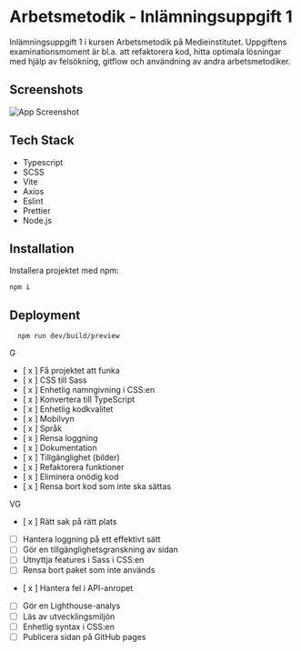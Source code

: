 # Arbetsmetodik - Inlämningsuppgift 1

Inlämningsuppgift 1 i kursen Arbetsmetodik på Medieinstitutet. Uppgiftens examinationsmoment är bl.a. att refaktorera kod, hitta optimala lösningar med hjälp av felsökning, gitflow och användning av andra arbetsmetodiker.

## Screenshots

![App Screenshot](./Sk%C3%A4rmdump%202023-03-24%2C%2013.51.01-fullpage.png)

## Tech Stack

- Typescript
- SCSS
- Vite
- Axios
- Eslint
- Prettier
- Node.js

## Installation

Installera projektet med npm:

```
npm i
```

## Deployment

```
  npm run dev/build/preview
```

G

- [ x ] Få projektet att funka
- [ x ] CSS till Sass
- [ x ] Enhetlig namngivning i CSS:en
- [ x ] Konvertera till TypeScript
- [ x ] Enhetlig kodkvalitet
- [ x ] Mobilvyn
- [ x ] Språk
- [ x ] Rensa loggning
- [ x ] Dokumentation
- [ x ] Tillgänglighet (bilder)
- [ x ] Refaktorera funktioner
- [ x ] Eliminera onödig kod
- [ x ] Rensa bort kod som inte ska sättas

VG

- [ x ] Rätt sak på rätt plats
- [ ] Hantera loggning på ett effektivt sätt
- [ ] Gör en tillgänglighetsgranskning av sidan
- [ ] Utnyttja features i Sass i CSS:en
- [ ] Rensa bort paket som inte används
- [ x ] Hantera fel i API-anropet
- [ ] Gör en Lighthouse-analys
- [ ] Läs av utvecklingsmiljön
- [ ] Enhetlig syntax i CSS:en
- [ ] Publicera sidan på GitHub pages
